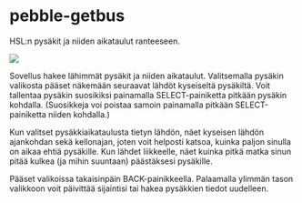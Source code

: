pebble-getbus
=============

HSL:n pysäkit ja niiden aikataulut ranteeseen.

<a href="http://pblweb.com/appstore/53ed0a2367c0df00930000ea" title="Get Bus on the Pebble appstore">
  <img src="http://pblweb.com/badge/53ed0a2367c0df00930000ea/black/large/" />
</a>

Sovellus hakee lähimmät pysäkit ja niiden aikataulut. Valitsemalla pysäkin valikosta pääset näkemään seuraavat lähdöt kyseiseltä pysäkiltä. Voit tallentaa pysäkin suosikiksi painamalla SELECT-painiketta pitkään pysäkin kohdalla. (Suosikkeja voi poistaa samoin painamalla pitkään SELECT-painiketta niiden kohdalla.)

Kun valitset pysäkkiaikataulusta tietyn lähdön, näet kyseisen lähdön ajankohdan sekä kellonajan, joten voit helposti katsoa, kuinka paljon sinulla on aikaa ehtiä pysäkille. Kun lähdet liikkeelle, näet kuinka pitkä matka sinun pitää kulkea (ja mihin suuntaan) päästäksesi pysäkille.

Pääset valikoissa takaisinpäin BACK-painikkeella. Palaamalla ylimmän tason valikkoon voit päivittää sijaintisi tai hakea pysäkkien tiedot uudelleen.
